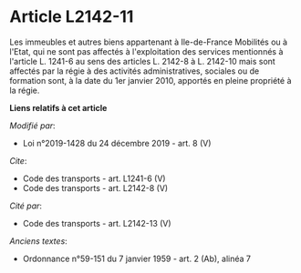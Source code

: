 # Article L2142-11

Les immeubles et autres biens appartenant à Ile-de-France Mobilités ou à l'Etat, qui ne sont pas affectés à l'exploitation
des services mentionnés à l'article L. 1241-6 au sens des articles L. 2142-8 à L. 2142-10 mais sont affectés par la régie à
des activités administratives, sociales ou de formation sont, à la date du 1er janvier 2010, apportés en pleine propriété à
la régie.

**Liens relatifs à cet article**

_Modifié par_:

  - Loi n°2019-1428 du 24 décembre 2019 - art. 8 (V)

_Cite_:

  - Code des transports - art. L1241-6 (V)
  - Code des transports - art. L2142-8 (V)

_Cité par_:

  - Code des transports - art. L2142-13 (V)

_Anciens textes_:

  - Ordonnance n°59-151 du 7 janvier 1959 - art. 2 (Ab), alinéa 7
